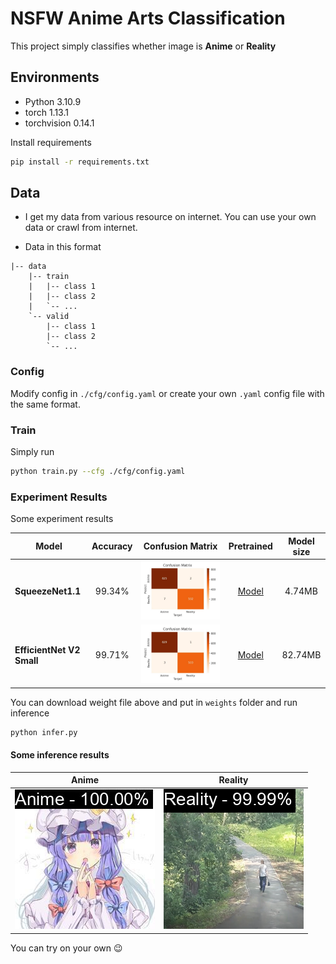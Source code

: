 # NSFW Anime Arts Classification

This project simply classifies whether image is **Anime** or **Reality**

## Environments

- Python 3.10.9
- torch 1.13.1
- torchvision 0.14.1

Install requirements

``` bash
pip install -r requirements.txt
```

## Data

- I get my data from various resource on internet. You can use your own data or crawl from internet.

- Data in this format

``` files
|-- data
    |-- train
    |   |-- class 1
    |   |-- class 2
    |   `-- ...
    `-- valid
        |-- class 1
        |-- class 2
        `-- ...
```

### Config

Modify config in `./cfg/config.yaml` or create your own `.yaml` config file with the same format.

### Train

Simply run 

``` bash
python train.py --cfg ./cfg/config.yaml
```

### Experiment Results

Some experiment results

| Model | Accuracy | Confusion Matrix | Pretrained | Model size |
| --- | :---: | :---: | :---: | :---: |
| **SqueezeNet1.1** | 99.34% | ![CM1](./assets/squeezenet1_1_confusion_matrix.jpg "CM1 Image") | [Model](https://drive.google.com/file/d/1NRX1JZ5thrajb5fugC1-dpp3rnGkoYUc/view?usp=share_link) | 4.74MB |
| **EfficientNet V2 Small** | 99.71% | ![CM2](./assets/efficientnetv2s_confusion_matrix.jpg "CM2 Image") | [Model](https://drive.google.com/file/d/1SqP6tmmuu3dirtxTtiVhKSVpTXMxpkpK/view?usp=share_link) | 82.74MB |

You can download weight file above and put in `weights` folder and run inference

``` bash
python infer.py
```

#### Some inference results

| Anime | Reality | 
| :---: | :---: |
| ![Anime](./assets/anime.jpg "Anime Image") | ![Reality](./assets/reality.png "Reality Image") |

You can try on your own :wink: